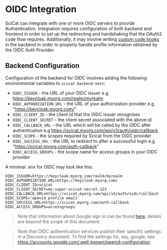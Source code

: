 # OIDC Integration
SciCat can integrate with one or more OIDC servers to provide Authentication. Integration requires configuration of both backend and frontend in order to set up the redirecting and handshaking that the OAuth2 code flow requires. Additionally, it may involve writing [custom code hooks](#backend-code-hooks)  in the backend in order to properly handle profile information obtained by the OIDC Auth Provider.

## Backend Configuration
Configuration of the backend for OIDC involves adding the following environmental variables to `scicat-backend-next`:


* `OIDC_ISSUER` - the URL of your OIDC issuer e.g. https://keycloak.myorg.com/realm/myrealm
* `OIDC_AUTHORIZATION_URL` - the URL of your authorization provider e.g. "https://keycloak.myorg.com/"
* `OIDC_CLIENT_ID` - the client id that the OIDC issuer recognises
* `OIDC_CLIENT_SECRET` - the client secret associated with the above id
* `OIDC_CALLBACK_URL` - the URL which will be called by the OIDC after authentication e.g https://scicat.myorg.com/api/v3/auth/oidc/callback
* `OIDC_SCOPE` - the scopes required by Scicat from the OIDC provider 
* `OIDC_SUCCESS_URL` - the URL to redirect to after a successful login e.g "https://scicat.myorg.com/auth-callback"
* `OIDC_ACCESS_GROUPS` - the scope name for access groups in your OIDC provider 
    

A minimal .env for OIDC may look like this:
```angular2html
OIDC_ISSUER=https://keycloak.myorg.com/realm/myrealm
OIDC_AUTHORIZATION_URL=https://keycloak.myorg.com/
OIDC_CLIENT_ID=scicat
OIDC_CLIENT_SECRET=my-super-scicat-secret-123
OIDC_CALLBACK_URL=https://scicat.myorg.com/api/v3/auth/oidc/callback
OIDC_SCOPE='openid profile email'
OIDC_SUCCESS_URL=https://scicat.myorg.com/auth-callback
OIDC_ACCESS_GROUPS=accessgroups
```

> Note that information about Google sign in can be found [here](https://developers.google.com/identity/protocols/oauth2/openid-connect), details are beyond the scope of this document.


> Note that OIDC authentication services publish their specific settings in a Discovery document. To find the settings for, say, google, see <https://accounts.google.com/.well-known/openid-configuration>.

